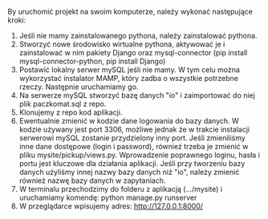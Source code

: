 By uruchomić projekt na swoim komputerze, należy wykonać następujące kroki:
1) Jeśli nie mamy zainstalowanego pythona, należy zainstalować pythona.
2) Stworzyć nowe środowisko wirtualne pythona, aktywować je i zainstalować w nim pakiety Django oraz mysql-connector (pip install mysql-connector-python, pip install Django)
3) Postawić lokalny serwer mySQL jeśli nie mamy. W tym celu można wykorzystać instalator MAMP, który zadba o wszystkie potrzebne rzeczy. Następnie uruchamiamy go.
4) Na serwerze mySQL stworzyć bazę danych "io" i zaimportować do niej plik paczkomat.sql z repo.
5) Klonujemy z repo kod aplikacji.
6) Ewentualnie zmienić w kodzie dane logowania do bazy danych. W kodzie używany jest port 3306, możliwe jednak że w trakcie instalacji serwerowi mySQL zostanie przydzielony inny port. Jeśli zmieniliśmy inne dane dostępowe (login i password), również trzeba je zmienić w pliku mysite/pickup/views.py. Wprowadzenie poprawnego loginu, hasła i portu jest kluczowe dla działania aplikacji. Jeśli przy tworzeniu bazy danych użyliśmy innej nazwy bazy danych niż "io", należy zmienić również nazwę bazy danych w zapytaniach.
7) W terminalu przechodzimy do folderu z aplikacją (.../mysite) i uruchamiamy komendę: python manage.py runserver
8) W przeglądarce wpisujemy adres: http://127.0.0.1:8000/
